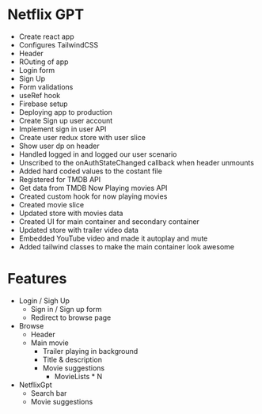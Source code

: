 # Netflix GPT

- Create react app
- Configures TailwindCSS
- Header
- ROuting of app
- Login form
- Sign Up
- Form validations
- useRef hook
- Firebase setup
- Deploying app to production
- Create Sign up user account
- Implement sign in user API
- Create user redux store with user slice
- Show user dp on header
- Handled logged in and logged our user scenario
- Unscribed to the onAuthStateChanged callback when header unmounts
- Added hard coded values to the costant file
- Registered for TMDB API
- Get data from TMDB Now Playing movies API
- Created custom hook for now playing movies
- Created movie slice
- Updated store with movies data
- Created UI for main container and secondary container
- Updated store with trailer video data
- Embedded YouTube video and made it autoplay and mute
- Added tailwind classes to make the main container look awesome

# Features

- Login / Sigh Up
  - Sign in / Sign up form
  - Redirect to browse page
- Browse
  - Header
  - Main movie
    - Trailer playing in background
    - Title & description
    - Movie suggestions
      - MovieLists \* N
- NetflixGpt
  - Search bar
  - Movie suggestions

